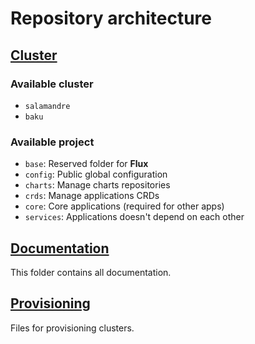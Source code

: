 # Repository architecture

## [Cluster](/kubernetetes/)

### Available cluster

- `salamandre`
- `baku`

### Available project

- `base`: Reserved folder for **Flux**
- `config`: Public global configuration
- `charts`: Manage charts repositories
- `crds`: Manage applications CRDs
- `core`: Core applications (required for other apps)
- `services`: Applications doesn't depend on each other

## [Documentation](/docs/)

This folder contains all documentation.

## [Provisioning](/ansible/)

Files for provisioning clusters.
